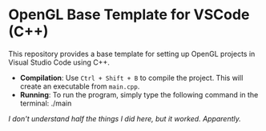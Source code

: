# OpenGL Base Template for VSCode (C++)

This repository provides a base template for setting up OpenGL projects in Visual Studio Code using C++.

- **Compilation**: Use `Ctrl + Shift + B` to compile the project. This will create an executable from `main.cpp`.
- **Running**: To run the program, simply type the following command in the terminal: ./main

*I don't understand half the things I did here, but it worked. Apparently.*
